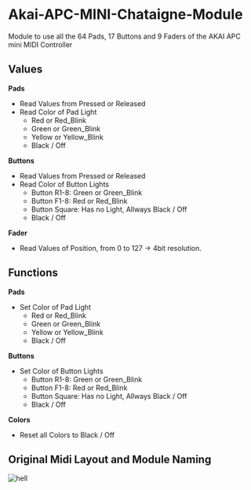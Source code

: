 # Akai-APC-MINI-Chataigne-Module
Module to use all the 64 Pads, 17 Buttons and 9 Faders of the AKAI APC mini MIDI Controller


## Values
**Pads**
- Read Values from Pressed or Released
- Read Color of Pad Light
  + Red or Red_Blink
  + Green or Green_Blink
  + Yellow or Yellow_Blink
  + Black / Off


**Buttons**
- Read Values from Pressed or Released
- Read Color of Button Lights
  + Button R1-8: Green or Green_Blink
  + Button F1-8: Red or Red_Blink
  + Button Square: Has no Light, Allways Black / Off
  + Black / Off


**Fader**
- Read Values of Position, from 0 to 127 -> 4bit resolution.


## Functions

**Pads**
- Set Color of Pad Light
  + Red or Red_Blink
  + Green or Green_Blink
  + Yellow or Yellow_Blink
  + Black / Off


**Buttons**
- Set Color of Button Lights
  + Button R1-8: Green or Green_Blink
  + Button F1-8: Red or Red_Blink
  + Button Square: Has no Light, Allways Black / Off
  + Black / Off

**Colors**
- Reset all Colors to Black / Off

## Original Midi Layout and Module Naming
![hell](https://raw.githubusercontent.com/Polofiziert/Akai-APC-MINI-Chataigne-Module/refs/heads/main/APCmini_Chataigne_Module.jpg)
